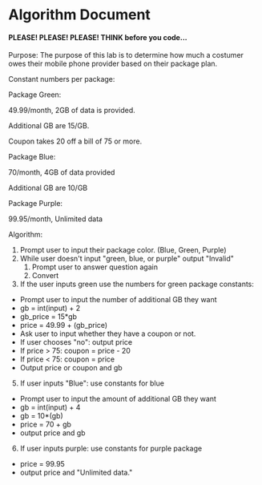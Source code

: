 # Algorithm Document
#### PLEASE! PLEASE! PLEASE! THINK before you code...

Purpose: The purpose of this lab is to determine how much a costumer owes their mobile phone provider based on their package plan.

Constant numbers per package:

Package Green: 

49.99/month, 2GB of data is provided. 

Additional GB are 15/GB.

Coupon takes 20 off a bill of 75 or more.

Package Blue: 

70/month, 4GB of data provided

Additional GB are 10/GB 

Package Purple: 

99.95/month, Unlimited data

Algorithm:
1. Prompt user to input their package color. (Blue, Green, Purple)
2. While user doesn't input "green, blue, or purple" output "Invalid" 
   1. Prompt user to answer question again
   2. Convert
4. If the user inputs green use the numbers for green package constants:
* Prompt user to input the number of additional GB they want
* gb = int(input) + 2
* gb_price = 15*gb
* price = 49.99 + (gb_price)
* Ask user to input whether they have a coupon or not.
* If user chooses "no": output price
* If price > 75: coupon = price - 20
* If price < 75: coupon = price
* Output price or coupon and gb
5. If user inputs "Blue": use constants for blue
* Prompt user to input the amount of additional GB they want
* gb = int(input) + 4
* gb = 10*(gb)
* price = 70 + gb
* output price and gb
6. If user inputs purple: use constants for purple package
* price = 99.95
* output price and "Unlimited data."